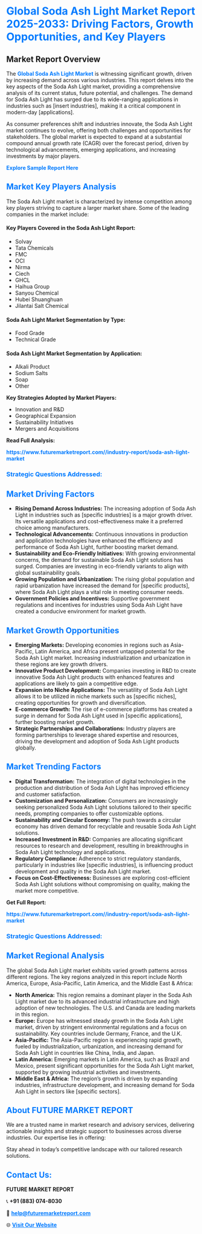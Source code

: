 <h1 style="color: #007BFF;">Global Soda Ash Light Market Report 2025-2033: Driving Factors, Growth Opportunities, and Key Players</h1>

<section id="overview">
<h2>Market Report Overview</h2>
<p>The <a href="https://www.futuremarketreport.com//industry-report/soda-ash-light-market" style="color: #007BFF; text-decoration: none;"><strong>Global Soda Ash Light Market</strong></a> is witnessing significant growth, driven by increasing demand across various industries. This report delves into the key aspects of the Soda Ash Light market, providing a comprehensive analysis of its current status, future potential, and challenges. The demand for Soda Ash Light has surged due to its wide-ranging applications in industries such as [insert industries], making it a critical component in modern-day [applications].</p>
<p>As consumer preferences shift and industries innovate, the Soda Ash Light market continues to evolve, offering both challenges and opportunities for stakeholders. The global market is expected to expand at a substantial compound annual growth rate (CAGR) over the forecast period, driven by technological advancements, emerging applications, and increasing investments by major players.</p>
</section>

<section id="overview">
<p><a href="https://www.futuremarketreport.com//request-sample/reportId=46839" style="color: #007BFF; text-decoration: none;"><strong>Explore Sample Report Here</strong></a></p>
</section>

<section id="key-players">
<h2 style="color: #007BFF;">Market Key Players Analysis</h2>
<p>The Soda Ash Light market is characterized by intense competition among key players striving to capture a larger market share. Some of the leading companies in the market include:</p>
<h4>Key Players Covered in the Soda Ash Light Report:</h4>
<ul><li>Solvay</li><li>Tata Chemicals</li><li>FMC</li><li>OCI</li><li>Nirma</li><li>Ciech</li><li>GHCL</li><li>Haihua Group</li><li>Sanyou Chemical</li><li>Hubei Shuanghuan</li><li>Jilantai Salt Chemical</li></ul>
<h4>Soda Ash Light Market Segmentation by Type:</h4>
<ul><li>Food Grade</li><li>Technical Grade</li></ul>

<h4>Soda Ash Light Market Segmentation by Application:</h4>
<ul><li>Alkali Product</li><li>Sodium Salts</li><li>Soap</li><li>Other</li></ul>
<p><strong>Key Strategies Adopted by Market Players:</strong></p>
<ul>
<li>Innovation and R&D</li>
<li>Geographical Expansion</li>
<li>Sustainability Initiatives</li>
<li>Mergers and Acquisitions</li>
</ul>
</section>

<section>
<p><strong>Read Full Analysis: </strong></p><a href="https://www.futuremarketreport.com//industry-report/soda-ash-light-market" style="color: #007BFF; text-decoration: none;"><strong>https://www.futuremarketreport.com//industry-report/soda-ash-light-market</strong></a>
<h3 style="color: #007BFF;">Strategic Questions Addressed:</h3>
</section>

<section id="driving-factors">
<h2 style="color: #007BFF;">Market Driving Factors</h2>
<ul>
<li><strong>Rising Demand Across Industries:</strong> The increasing adoption of Soda Ash Light in industries such as [specific industries] is a major growth driver. Its versatile applications and cost-effectiveness make it a preferred choice among manufacturers.</li>
<li><strong>Technological Advancements:</strong> Continuous innovations in production and application technologies have enhanced the efficiency and performance of Soda Ash Light, further boosting market demand.</li>
<li><strong>Sustainability and Eco-Friendly Initiatives:</strong> With growing environmental concerns, the demand for sustainable Soda Ash Light solutions has surged. Companies are investing in eco-friendly variants to align with global sustainability goals.</li>
<li><strong>Growing Population and Urbanization:</strong> The rising global population and rapid urbanization have increased the demand for [specific products], where Soda Ash Light plays a vital role in meeting consumer needs.</li>
<li><strong>Government Policies and Incentives:</strong> Supportive government regulations and incentives for industries using Soda Ash Light have created a conducive environment for market growth.</li>
</ul>
</section>

<section id="growth-opportunities">
<h2 style="color: #007BFF;">Market Growth Opportunities</h2>
<ul>
<li><strong>Emerging Markets:</strong> Developing economies in regions such as Asia-Pacific, Latin America, and Africa present untapped potential for the Soda Ash Light market. Increasing industrialization and urbanization in these regions are key growth drivers.</li>
<li><strong>Innovative Product Development:</strong> Companies investing in R&D to create innovative Soda Ash Light products with enhanced features and applications are likely to gain a competitive edge.</li>
<li><strong>Expansion into Niche Applications:</strong> The versatility of Soda Ash Light allows it to be utilized in niche markets such as [specific niches], creating opportunities for growth and diversification.</li>
<li><strong>E-commerce Growth:</strong> The rise of e-commerce platforms has created a surge in demand for Soda Ash Light used in [specific applications], further boosting market growth.</li>
<li><strong>Strategic Partnerships and Collaborations:</strong> Industry players are forming partnerships to leverage shared expertise and resources, driving the development and adoption of Soda Ash Light products globally.</li>
</ul>
</section>

<section id="trending-factors">
<h2 style="color: #007BFF;">Market Trending Factors</h2>
<ul>
<li><strong>Digital Transformation:</strong> The integration of digital technologies in the production and distribution of Soda Ash Light has improved efficiency and customer satisfaction.</li>
<li><strong>Customization and Personalization:</strong> Consumers are increasingly seeking personalized Soda Ash Light solutions tailored to their specific needs, prompting companies to offer customizable options.</li>
<li><strong>Sustainability and Circular Economy:</strong> The push towards a circular economy has driven demand for recyclable and reusable Soda Ash Light solutions.</li>
<li><strong>Increased Investment in R&D:</strong> Companies are allocating significant resources to research and development, resulting in breakthroughs in Soda Ash Light technology and applications.</li>
<li><strong>Regulatory Compliance:</strong> Adherence to strict regulatory standards, particularly in industries like [specific industries], is influencing product development and quality in the Soda Ash Light market.</li>
<li><strong>Focus on Cost-Effectiveness:</strong> Businesses are exploring cost-efficient Soda Ash Light solutions without compromising on quality, making the market more competitive.</li>
</ul>
</section>

<section>
<p><strong>Get Full Report: </strong></p><a href="https://www.futuremarketreport.com//industry-report/soda-ash-light-market" style="color: #007BFF; text-decoration: none;"><strong>https://www.futuremarketreport.com//industry-report/soda-ash-light-market</strong></a>
<h3 style="color: #007BFF;">Strategic Questions Addressed:</h3>
</section>


<section id="regional-analysis">
<h2 style="color: #007BFF;">Market Regional Analysis</h2>
<p>The global Soda Ash Light market exhibits varied growth patterns across different regions. The key regions analyzed in this report include North America, Europe, Asia-Pacific, Latin America, and the Middle East & Africa:</p>
<ul>
<li><strong>North America:</strong> This region remains a dominant player in the Soda Ash Light market due to its advanced industrial infrastructure and high adoption of new technologies. The U.S. and Canada are leading markets in this region.</li>
<li><strong>Europe:</strong> Europe has witnessed steady growth in the Soda Ash Light market, driven by stringent environmental regulations and a focus on sustainability. Key countries include Germany, France, and the U.K.</li>
<li><strong>Asia-Pacific:</strong> The Asia-Pacific region is experiencing rapid growth, fueled by industrialization, urbanization, and increasing demand for Soda Ash Light in countries like China, India, and Japan.</li>
<li><strong>Latin America:</strong> Emerging markets in Latin America, such as Brazil and Mexico, present significant opportunities for the Soda Ash Light market, supported by growing industrial activities and investments.</li>
<li><strong>Middle East & Africa:</strong> The region’s growth is driven by expanding industries, infrastructure development, and increasing demand for Soda Ash Light in sectors like [specific sectors].</li>
</ul>
</section>

<footer>
<h2 style="color: #007BFF;">About FUTURE MARKET REPORT</h2>
<p>We are a trusted name in market research and advisory services, delivering actionable insights and strategic support to businesses across diverse industries. Our expertise lies in offering:</p>

<p>Stay ahead in today’s competitive landscape with our tailored research solutions.</p>

<h2 style="color: #007BFF;">Contact Us:</h2>
<p><strong>FUTURE MARKET REPORT</strong></p>
<p>📞 <strong>+91 (883) 074-8030</strong></p>
<p>📧 <strong><a href="mailto:help@futuremarketreport.com" style="color: #007BFF;">help@futuremarketreport.com</a></strong></p>
<p>🌐 <strong><a href="https://www.futuremarketreport.com/" style="color: #007BFF;">Visit Our Website</a></strong></p>
</footer>